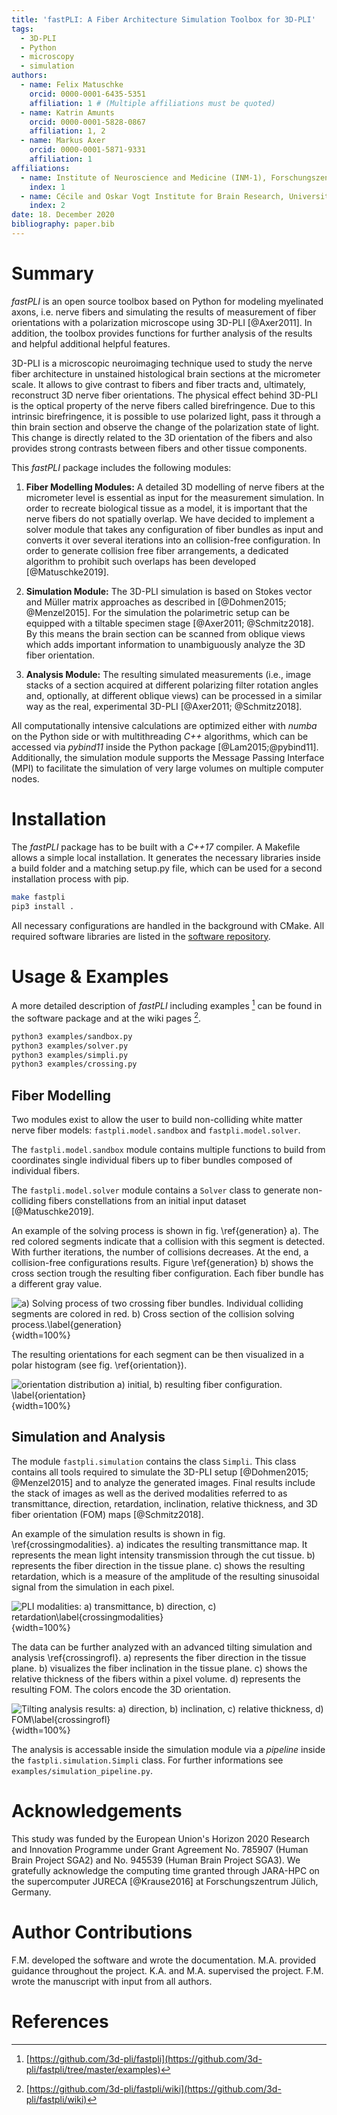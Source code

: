 ```yaml
---
title: 'fastPLI: A Fiber Architecture Simulation Toolbox for 3D-PLI'
tags:
  - 3D-PLI
  - Python
  - microscopy
  - simulation
authors:
  - name: Felix Matuschke
    orcid: 0000-0001-6435-5351
    affiliation: 1 # (Multiple affiliations must be quoted)
  - name: Katrin Amunts
    orcid: 0000-0001-5828-0867
    affiliation: 1, 2
  - name: Markus Axer
    orcid: 0000-0001-5871-9331
    affiliation: 1
affiliations:
  - name: Institute of Neuroscience and Medicine (INM-1), Forschungszentrum Jülich GmbH, 52425, Jülich, Germany
    index: 1
  - name: Cécile and Oskar Vogt Institute for Brain Research, University Hospital Düsseldorf, University of Düsseldorf, 40204, Düsseldorf, Germany. 
    index: 2
date: 18. December 2020
bibliography: paper.bib
---
```


# Summary

*fastPLI* is an open source toolbox based on Python for modeling myelinated axons, i.e. nerve fibers and simulating the results of measurement of fiber orientations with a polarization microscope using 3D-PLI [@Axer2011].
In addition, the toolbox provides functions for further analysis of the results and helpful additional helpful features.

3D-PLI is a microscopic neuroimaging technique used to study the nerve fiber architecture in unstained histological brain sections at the micrometer scale.
It allows to give contrast to fibers and fiber tracts and, ultimately, reconstruct 3D nerve fiber orientations.
The physical effect behind 3D-PLI is the optical property of the nerve fibers called birefringence.
Due to this intrinsic birefringence, it is possible to use polarized light, pass it through a thin brain section and observe the change of the polarization state of light.
This change is directly related to the 3D orientation of the fibers and also provides strong contrasts between fibers and other tissue components.

This *fastPLI* package includes the following modules:

1) **Fiber Modelling Modules:**
    A detailed 3D modelling of nerve fibers at the micrometer level is essential as input for the measurement simulation.
    In order to recreate biological tissue as a model, it is important that the nerve fibers do not spatially overlap.
    We have decided to implement a solver module that takes any configuration of fiber bundles as input and converts it over several iterations into an collision-free configuration.
    In order to generate collision free fiber arrangements, a dedicated algorithm to prohibit such overlaps has been developed [@Matuschke2019].

2) **Simulation Module:**
    The 3D-PLI simulation is based on Stokes vector and Müller matrix approaches as described in [@Dohmen2015; @Menzel2015].
    For the simulation the polarimetric setup can be equipped with a tiltable specimen stage [@Axer2011; @Schmitz2018].
    By this means the brain section can be scanned from oblique views which adds important information to unambiguously analyze the 3D fiber orientation.

3) **Analysis Module:**
    The resulting simulated measurements (i.e., image stacks of a section acquired at different polarizing filter rotation angles and, optionally, at different oblique views) can be processed in a similar way as the real, experimental 3D-PLI [@Axer2011; @Schmitz2018].

All computationally intensive calculations are optimized either with *numba* on the Python side or with multithreading *C++* algorithms, which can be accessed via *pybind11* inside the Python package [@Lam2015;@pybind11].
Additionally, the simulation module supports the Message Passing Interface (MPI) to facilitate the simulation of very large volumes on multiple computer nodes.

# Installation

The *fastPLI* package has to be built with a *C++17* compiler.
A Makefile allows a simple local installation.
It generates the necessary libraries inside a build folder and a matching setup.py file, which can be used for a second installation process with pip.

```sh
make fastpli
pip3 install .
```

All necessary configurations are handled in the background with CMake.
All required software libraries are listed in the [software repository](https://github.com/3d-pli/fastpli).

# Usage & Examples

A more detailed description of *fastPLI* including examples [^1] can be found in the software package and at the wiki pages [^2].

[^1]: [https://github.com/3d-pli/fastpli](https://github.com/3d-pli/fastpli/tree/master/examples)
[^2]: [https://github.com/3d-pli/fastpli/wiki](https://github.com/3d-pli/fastpli/wiki)

```sh
python3 examples/sandbox.py
python3 examples/solver.py
python3 examples/simpli.py
python3 examples/crossing.py
```

## Fiber Modelling

Two modules exist to allow the user to build non-colliding white matter nerve fiber models: `fastpli.model.sandbox` and `fastpli.model.solver`.

The `fastpli.model.sandbox` module contains multiple functions to build from coordinates single individual fibers up to fiber bundles composed of individual fibers.

The `fastpli.model.solver` module contains a `Solver` class to generate non-colliding fibers constellations from an initial input dataset [@Matuschke2019].

An example of the solving process is shown in fig. \ref{generation} a).
The red colored segments indicate that a collision with this segment is detected.
With further iterations, the number of collisions decreases.
At the end, a collision-free configurations results.
Figure \ref{generation} b) shows the cross section trough the resulting fiber configuration.
Each fiber bundle has a different gray value.

![a) Solving process of two crossing fiber bundles. Individual colliding segments are colored in red. b) Cross section of the collision solving process.\label{generation}](generation.png){width=100%}

The resulting orientations for each segment can be then visualized in a polar histogram (see fig. \ref{orientation}).

![orientation distribution a) initial, b) resulting fiber configuration. \label{orientation}](orientation_plot.png){width=100%}

## Simulation and Analysis

The module `fastpli.simulation` contains the class `Simpli`.
This class contains all tools required to simulate the 3D-PLI setup [@Dohmen2015; @Menzel2015] and to analyze the generated images.
Final results include the stack of images as well as the derived modalities referred to as transmittance, direction, retardation, inclination, relative thickness, and 3D fiber orientation (FOM) maps [@Schmitz2018].

An example of the simulation results is shown in fig. \ref{crossingmodalities}.
a) indicates the resulting transmittance map.
It represents the mean light intensity transmission through the cut tissue.
b) represents the fiber direction in the tissue plane.
c) shows the resulting retardation, which is a measure of the amplitude of the resulting sinusoidal signal from the simulation in each pixel.

![PLI modalities: a) transmittance, b) direction, c) retardation\label{crossingmodalities}](crossing_modalities.png){width=100%}

The data can be further analyzed with an advanced tilting simulation and analysis \ref{crossingrofl}.
a) represents the fiber direction in the tissue plane.
b) visualizes the fiber inclination in the tissue plane.
c) shows the relative thickness of the fibers within a pixel volume.
d) represents the resulting FOM. The colors encode the 3D orientation.

![Tilting analysis results: a) direction, b) inclination, c) relative thickness, d) FOM\label{crossingrofl}](crossing_rofl.png){width=100%}

The analysis is accessable inside the simulation module via a *pipeline* inside the `fastpli.simulation.Simpli` class. For further informations see `examples/simulation_pipeline.py`.

# Acknowledgements

This study was funded by the European Union's Horizon 2020 Research and Innovation Programme under Grant Agreement No. 785907 (Human Brain Project SGA2) and No. 945539 (Human Brain Project SGA3).
We gratefully acknowledge the computing time granted through JARA-HPC on the supercomputer JURECA [@Krause2016] at Forschungszentrum Jülich, Germany.

# Author Contributions

F.M. developed the software and wrote the documentation.
M.A. provided guidance throughout the project.
K.A. and M.A. supervised the project.
F.M. wrote the manuscript with input from all authors.

# References
